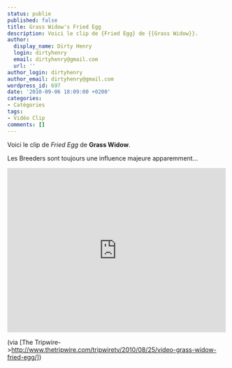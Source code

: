 ```yaml
---
status: publie
published: false
title: Grass Widow's Fried Egg
description: Voici le clip de {Fried Egg} de {{Grass Widow}}.
author:
  display_name: Dirty Henry
  login: dirtyhenry
  email: dirtyhenry@gmail.com
  url: ''
author_login: dirtyhenry
author_email: dirtyhenry@gmail.com
wordpress_id: 697
date: '2010-09-06 18:09:00 +0200'
categories:
- Catégories
tags:
- Vidéo Clip
comments: []
---
```

Voici le clip de *Fried Egg* de __Grass Widow__.

Les Breeders sont toujours une influence majeure apparemment...

<iframe src="http://player.vimeo.com/video/14374194?title=0&amp;byline=0&amp;portrait=0&amp;color=59a5d1" width="500" height="375" frameborder="0"></iframe>

(via [The Tripwire->http://www.thetripwire.com/tripwiretv/2010/08/25/video-grass-widow-fried-egg/])
